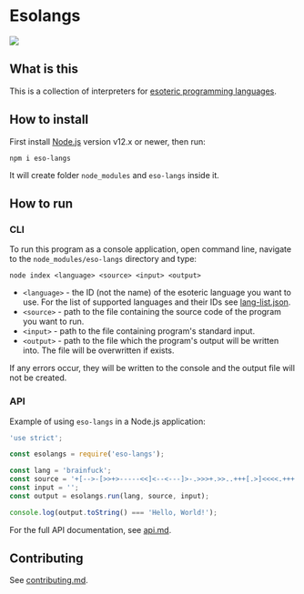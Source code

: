 # Esolangs

![](https://api.travis-ci.org/Hakerh400/esolangs.svg?branch=master)

## What is this

This is a collection of interpreters for [esoteric programming languages](https://esolangs.org/wiki/Main_Page).

## How to install

First install [Node.js](https://nodejs.org/en/) version v12.x or newer, then run:

```
npm i eso-langs
```

It will create folder `node_modules` and `eso-langs` inside it.

## How to run

### CLI

To run this program as a console application, open command line, navigate to the `node_modules/eso-langs` directory and type:

```
node index <language> <source> <input> <output>
```

* `<language>` - the ID (not the name) of the esoteric language you want to use. For the list of supported languages and their IDs see [lang-list.json](./lang-list.json).
* `<source>` - path to the file containing the source code of the program you want to run.
* `<input>` - path to the file containing program's standard input.
* `<output>` - path to the file which the program's output will be written into. The file will be overwritten if exists.

If any errors occur, they will be written to the console and the output file will not be created.<br/>

### API

Example of using `eso-langs` in a Node.js application:

```js
'use strict';

const esolangs = require('eso-langs');

const lang = 'brainfuck';
const source = '+[-->-[>>+>-----<<]<--<---]>-.>>>+.>>..+++[.>]<<<<.+++.------.<<-.>>>>+.';
const input = '';
const output = esolangs.run(lang, source, input);

console.log(output.toString() === 'Hello, World!');
```

For the full API documentation, see [api.md](./api.md).

## Contributing

See [contributing.md](./contributing.md).